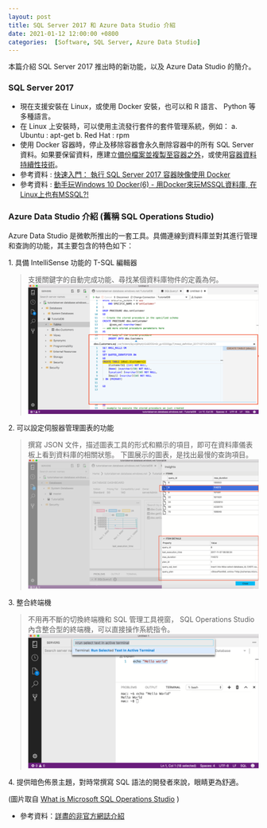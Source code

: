 ```yaml
---
layout: post
title: SQL Server 2017 和 Azure Data Studio 介紹
date: 2021-01-12 12:00:00 +0800
categories:  [Software, SQL Server, Azure Data Studio]
--- 
```


本篇介紹 SQL Server 2017 推出時的新功能，以及 Azure Data Studio 的簡介。

### SQL Server 2017
- 現在支援安裝在 Linux，或使用 Docker 安裝，也可以和 R 語言、 Python 等多種語言。
- 在 Linux 上安裝時，可以使用主流發行套件的套件管理系統，例如：
a. Ubuntu : apt-get
b. Red Hat : rpm
- 使用 Docker 容器時，停止及移除容器會永久刪除容器中的所有 SQL Server 資料。如果要保留資料，應建立[備份檔案並複製至容器之外](https://docs.microsoft.com/zh-tw/sql/linux/tutorial-restore-backup-in-sql-server-container?view=sql-server-linux-2017)，或使用[容器資料持續性技術](https://docs.microsoft.com/zh-tw/sql/linux/sql-server-linux-configure-docker?view=sql-server-linux-2017#persist)。
- 參考資料 : [快速入門： 執行 SQL Server 2017 容器映像使用 Docker](https://docs.microsoft.com/zh-tw/sql/linux/quickstart-install-connect-docker?view=sql-server-linux-2017)
- 參考資料 : [動手玩Windows 10 Docker(6) - 用Docker來玩MSSQL資料庫, 在Linux上也有MSSQL?!](https://dotblogs.com.tw/swater111/2017/01/16/183653)

### Azure Data Studio 介紹 (舊稱 SQL Operations Studio)

Azure Data Studio 是微軟所推出的一套工具。具備連線到資料庫並對其進行管理和查詢的功能，其主要包含的特色如下：

1\. 具備 IntelliSense 功能的 T-SQL 編輯器

> 支援關鍵字的自動完成功能、尋找某個資料庫物件的定義為何。
> ![peek-definition](/assets/imgs/peek-definition.png)

2\. 可以設定伺服器管理圖表的功能

> 撰寫 JSON 文件，描述圖表工具的形式和顯示的項目，即可在資料庫儀表板上看到資料庫的相關狀態。
> 下圖展示的圖表，是找出最慢的查詢項目。
> ![insight-details-dialog](/assets/imgs/insight-details-dialog.png)

3\. 整合終端機

> 不用再不斷的切換終端機和 SQL 管理工具視窗， SQL Operations Studio 內含整合型的終端機，可以直接操作系統指令。
> ![terminal_run_selected](/assets/imgs/terminal_run_selected.png)

4\. 提供暗色佈景主題，對時常撰寫 SQL 語法的開發者來說，眼睛更為舒適。

(圖片取自 [What is Microsoft SQL Operations Studio](https://docs.microsoft.com/zh-tw/sql/sql-operations-studio/what-is?view=sql-server-2017) )

- 參考資料：[詳盡的非官方網誌介紹](https://dotblogs.com.tw/christian_lee/2017/11/24/sqloperationstudio)